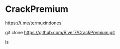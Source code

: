 # CrackPremium
https://t.me/termuxindones

git clone https://github.com/Biver7/CrackPremium.git

ls

